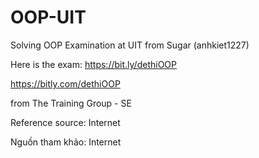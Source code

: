 # OOP-UIT
Solving OOP Examination at UIT from Sugar (anhkiet1227)

Here is the exam: 
https://bit.ly/dethiOOP

https://bitly.com/dethiOOP

from The Training Group - SE

Reference source: Internet

Nguồn tham khảo: Internet
